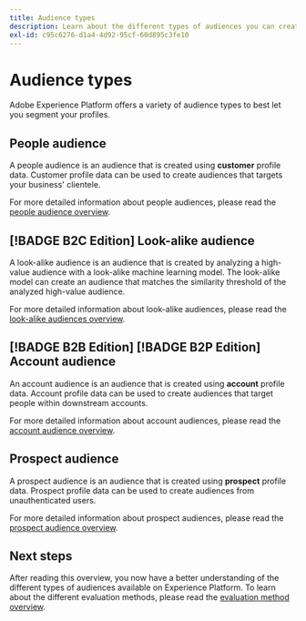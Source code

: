 ```yaml
---
title: Audience types
description: Learn about the different types of audiences you can create on Adobe Experience Platform.
exl-id: c95c6276-d1a4-4d92-95cf-60d895c3fe10
---
```

# Audience types

Adobe Experience Platform offers a variety of audience types to best let you segment your profiles.

## People audience

A people audience is an audience that is created using **customer** profile data. Customer profile data can be used to create audiences that targets your business' clientele.

For more detailed information about people audiences, please read the [people audience overview](./people-audiences.md).

## [!BADGE B2C Edition] Look-alike audience

A look-alike audience is an audience that is created by analyzing a high-value audience with a look-alike machine learning model. The look-alike model can create an audience that matches the similarity threshold of the analyzed high-value audience.

For more detailed information about look-alike audiences, please read the [look-alike audiences overview](./lookalike-audiences.md).

## [!BADGE B2B Edition] [!BADGE B2P Edition] Account audience

An account audience is an audience that is created using **account** profile data. Account profile data can be used to create audiences that target people within downstream accounts.

For more detailed information about account audiences, please read the [account audience overview](./account-audiences.md).

## Prospect audience

A prospect audience is an audience that is created using **prospect** profile data. Prospect profile data can be used to create audiences from unauthenticated users.

For more detailed information about prospect audiences, please read the [prospect audience overview](./prospect-audiences.md).

## Next steps

After reading this overview, you now have a better understanding of the different types of audiences available on Experience Platform. To learn about the different evaluation methods, please read the [evaluation method overview](../methods/overview.md).
